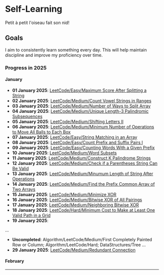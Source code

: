 # Self-Learning

Petit à petit l'oiseau fait son nid!

## Goals

I aim to consistently learn something every day. This will help maintain discipline and improve my proficiency over time.

### Progress in 2025

#### January

- **01 January 2025**: [LeetCode/Easy/Maximum Score After Splitting a String](./LeetCode/Easy/Maximum%20Score%20After%20Splitting%20a%20String/)
- **02 January 2025**: [LeetCode/Medium/Count Vowel Strings in Ranges](./LeetCode/Medium/Count%20Vowel%20Strings%20in%20Ranges/)
- **03 January 2025**: [LeetCode/Medium/Number of Ways to Split Array](./LeetCode/Medium/Number%20of%20Ways%20to%20Split%20Array/)
- **04 January 2025**: [LeetCode/Medium/Unique Length-3 Palindromic Subsequences](./LeetCode/Medium/Unique%20Length-3%20Palindromic%20Subsequences/)
- **05 January 2025**: [LeetCode/Medium/Shifting Letters II](./LeetCode/Medium/Shifting%20Lett%20II)
- **06 January 2025**: [LeetCode/Medium/Minimum Number of Operations to Move All Balls to Each Box](./LeetCode/Medium/Minimum%20Number%20of%20Operations%20to%20Move%20All%20Balls%20to%20Each%20Box/)
- **07 January 2025**: [LeetCode/Easy/String Matching in an Array](./LeetCode/Easy/String%20Matching%20in%20an%20Array/)
- **08 January 2025**: [LeetCode/Easy/Count Prefix and Suffix Pairs I](./LeetCode/Easy/Count%20Prefix%20and%20Suffix%20Pairs%20I/)
- **09 January 2025**: [LeetCode/Easy/Counting Words With a Given Prefix](./LeetCode/Easy/Counting%20Words%20With%20a%20Given%20Prefix/)
- **10 January 2025**: [LeetCode/Medium/Word Subsets](./LeetCode/Medium/Word%20Subsets/)
- **11 January 2025**: [LeetCode/Medium/Construct K Palindrome Strings](./LeetCode/Medium/Construct%20K%20Palindrome%20Strings/)
- **12 January 2025**: [LeetCode/Medium/Check if a Parentheses String Can Be Valid](./LeetCode/Medium/Check%20if%20a%20Parentheses%20String%20Can%20Be%20Valid/)
- **13 January 2025**: [LeetCode/Medium/Minumum Length of String After Operations](./LeetCode/Medium/Minimum%20Length%20of%20String%20After%20Operations/)
- **14 January 2025**: [LeetCode/Medium/Find the Prefix Common Array of Two Arrays](./LeetCode/Medium/Find%20the%20Prefix%20Common%20Array%20of%20Two%20Arrays/)
- **15 January 2025**: [LeetCode/Medium/Minimize XOR](./LeetCode/Medium/Minimize%20XOR/)
- **16 January 2025**: [LeetCode/Medium/Bitwise XOR of All Pairings](./LeetCode/Medium/Bitwise%20XOR%20of%20All%20Pairings/)
- **17 January 2025**: [LeetCode/Medium/Neighboring Bitwise XOR](./LeetCode/Medium/Neighboring%20Bitwise%20XOR/)
- **18 January 2025**: [LeetCode/Hard/Minimum Cost to Make at Least One Valid Path in a Grid](./LeetCode/Hard/Minimum%20Cost%20to%20Make%20at%20Least%20One%20Valid%20Path%20in%20a%20Grid/)
- **19 January 2025**: 

...
- **Uncompleted**: Algorithm/LeetCode/Medium/First Completely Painted Row or Column; Algorithm/LeetCode/Hard; DataStructures/Tree
...
- **29 January 2025**: [LeetCode/Medium/Redundant Connection](./Algorithm/LeetCode/Medium/Redundant%20Connection/)
#### February
---

